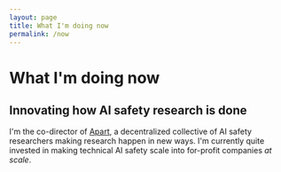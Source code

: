 ```yaml
---
layout: page
title: What I'm doing now
permalink: /now
---
```


# What I'm doing now

## Innovating how AI safety research is done

I'm the co-director of [Apart](https://apartresearch.com), a decentralized collective of AI safety researchers making research happen in new ways. I'm currently quite invested in making technical AI safety scale into for-profit companies _at scale_.
